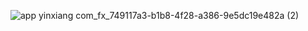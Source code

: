 ![app yinxiang com_fx_749117a3-b1b8-4f28-a386-9e5dc19e482a (2)](https://github.com/user-attachments/assets/975e7ff8-55f3-428a-adfa-4ff85b9759e4)

